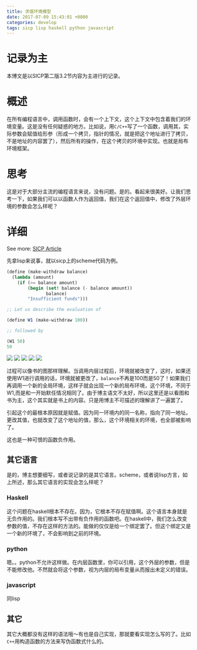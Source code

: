 ```yaml
---
title: 求值环境模型
date: 2017-07-09 15:43:01 +0800
categories: develop
tags: sicp lisp haskell python javascript
---
```

# 记录为主
本博文是以SICP第二版3.2节内容为主进行的记录。
<!-- more -->

# 概述
在所有编程语言中，调用函数时，会有一个上下文，这个上下文中包含着我们的环境变量。这是没有任何疑惑的地方。比如说，用`C/C++`写了一个函数，调用其，实际参数会赋值给形参（形成一个拷贝，指针的情况，就是把这个地址进行了拷贝，不是地址的内容罢了），然后所有的操作，在这个拷贝的环境中实现。也就是局布环境框架。

# 思考
这是对于大部分主流的编程语言来说，没有问题。是的。看起来很美好。让我们思考一下，如果我们可以以函数人作为返回值，我们在这个返回值中，修改了外层环境的参数会怎么样呢？

# 详细
See more: [SICP Article](https://mitpress.mit.edu/sicp/full-text/book/book-Z-H-21.html#%_sec_3.2.3)

先拿lisp来说事，就以sicp上的scheme代码为例。

```scheme
(define (make-withdraw balance)
  (lambda (amount)
    (if (>= balance amount)
        (begin (set! balance (- balance amount))
               balance)
        "Insufficient funds")))

;; Let us describe the evaluation of

(define W1 (make-withdraw 100))

;; followed by

(W1 50)
50
```

![](https://mitpress.mit.edu/sicp/full-text/book/ch3-Z-G-7.gif)
![](https://mitpress.mit.edu/sicp/full-text/book/ch3-Z-G-8.gif)
![](https://mitpress.mit.edu/sicp/full-text/book/ch3-Z-G-9.gif)
![](https://mitpress.mit.edu/sicp/full-text/book/ch3-Z-G-10.gif)
![](https://mitpress.mit.edu/sicp/full-text/book/ch3-Z-G-11.gif)

过程可以像书的图那样理解。当调用内层过程后，环境就被改变了，这时，如果还使用W1进行调用的话，环境就被更改了，`balance`不再是100而是50了！如果我们再调用一个新的全局环境，这样子就会出现一个新的局布环境，这个环境，不同于W1,而是和一开始默任情况相同了。由于博主语文不太好，所以这里还是以看图和书为主，这个其实就是书上的内容。只是用博主不可描述的理解讲了一遍罢了。

引起这个的最根本原因就是赋值。因为同一环境内的同一名称，指向了同一地址。更改其值，也就改变了这个地址的值，那么，这个环境相关的环境，也全部被影响了。

这也是一种可恨的函数负作用。

## 其它语言
是的，博主想要细写，或者说记录的是其它语言。scheme，或者说lisp方言，如上所述，那么其它语言的实现会怎么样呢？

### Haskell
这个问题在haskell根本不存在。因为，它根本不存在赋值啊。这个语言本身就是无负作用的。我们根本写不出带有负作用的函数吧。在haskell中，我们怎么改变参数的值，不存在这样的方法的。能做的仅仅是给一个绑定罢了。但这个绑定又是一个新的环境了，不会影响到之前的环境。

### python
嗯。。python不允许这样做。在内层函数里，你可以引用，这个外层的参数，但是不能修改他。不然就会将这个参数，视为内层的局布变量从而报出未定义的错误。

### javascript
同lisp

## 其它
其它大概都没有这样的语法哦〜有也是自己实现，那就要看实现怎么写的了。比如`C++`用构造函数的方法来写伪函数式什么的。



